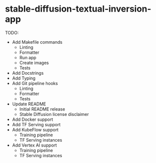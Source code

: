 # stable-diffusion-textual-inversion-app

TODO:

- Add Makefile commands
  - Linting
  - Formatter
  - Run app
  - Create images
  - Tests
- Add Docstrings
- Add Typing
- Add Git pipeline hooks
  - Linting
  - Formatter
  - Tests
- Update README
  - Initial README release
  - Stable Diffusion license disclaimer
- Add Docker support
- Add TF Serving support
- Add KubeFlow support
  - Training pipeline
  - TF Serving instances
- Add Vertex AI support
  - Training pipeline
  - TF Serving instances